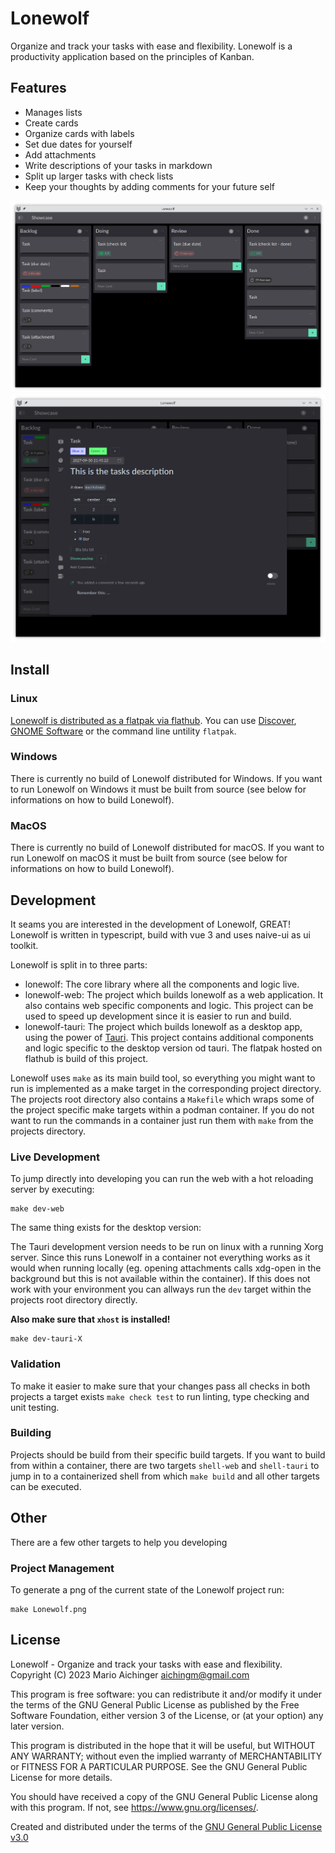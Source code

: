 # Lonewolf

Organize and track your tasks with ease and flexibility. Lonewolf is a productivity application based on the principles of Kanban.

## Features

* Manages lists
* Create cards
* Organize cards with labels
* Set due dates for yourself
* Add attachments
* Write descriptions of your tasks in markdown
* Split up larger tasks with check lists
* Keep your thoughts by adding comments for your future self

![Screenshot main view in dark mode](assets/showcase_dark_main.png)
![Screenshot card dialog in dark mode](assets/showcase_dark_card.png)

## Install

### Linux

[Lonewolf is distributed as a flatpak via flathub](https://flathub.org/apps/site.someones.Lonewolf). You can use [Discover](https://apps.kde.org/de/discover/), [GNOME Software](https://apps.gnome.org/Software/) or the command line untility `flatpak`.

### Windows

There is currently no build of Lonewolf distributed for Windows. If you want to run Lonewolf on Windows it must be built from source (see below for informations on how to build Lonewolf).

### MacOS

There is currently no build of Lonewolf distributed for macOS. If you want to run Lonewolf on macOS it must be built from source (see below for informations on how to build Lonewolf).

## Development

It seams you are interested in the development of Lonewolf, GREAT! Lonewolf is written in typescript, build with vue 3 and uses naive-ui as ui toolkit.

Lonewolf is split in to three parts:

* lonewolf: The core library where all the components and logic live.
* lonewolf-web: The project which builds lonewolf as a web application. It also contains web specific components and logic. This project can be used to speed up development since it is easier to run and build.
* lonewolf-tauri: The project which builds lonewolf as a desktop app, using the power of [Tauri](https://tauri.app/). This project contains additional components and logic specific to the desktop version od tauri. The flatpak hosted on flathub is build of this project.

Lonewolf uses `make` as its main build tool, so everything you might want to run is implemented as a make target in the corresponding project directory. The projects root directory also contains a `Makefile` which wraps some of the project specific make targets within a podman container. If you do not want to run the commands in a container just run them with `make` from the projects directory.

### Live Development

To jump directly into developing you can run the web with a hot reloading server by executing:
```
make dev-web
```


The same thing exists for the desktop version:

The Tauri development version needs to be run on linux with a running Xorg server. Since this runs Lonewolf in a container not everything works as it would when running locally (eg. opening attachments calls xdg-open in the background but this is not available within the container). If this does not work with your environment you can allways run the `dev` target within the projects root directory directly.

**Also make sure that `xhost` is installed!**
```
make dev-tauri-X
```

### Validation
To make it easier to make sure that your changes pass all checks in both projects a target exists `make check test` to run linting, type checking and unit testing.

### Building

Projects should be build from their specific build targets. If you want to build from within a container, there are two targets `shell-web` and `shell-tauri` to jump in to a containerized shell from which `make build` and all other targets can be executed.

## Other

There are a few other targets to help you developing

### Project Management

To generate a png of the current state of the Lonewolf project run:

```
make Lonewolf.png
```


## License

Lonewolf - Organize and track your tasks with ease and flexibility.
Copyright (C) 2023 Mario Aichinger <aichingm@gmail.com>

This program is free software: you can redistribute it and/or modify it under the terms of the GNU General Public License as published by the Free Software Foundation, either version 3 of the License, or (at your option) any later version.

This program is distributed in the hope that it will be useful, but WITHOUT ANY WARRANTY; without even the implied warranty of MERCHANTABILITY or FITNESS FOR A PARTICULAR PURPOSE. See the GNU General Public License for more details.

You should have received a copy of the GNU General Public License along with this program. If not, see <https://www.gnu.org/licenses/>.


Created and distributed under the terms of the [GNU General Public License v3.0](https://spdx.org/licenses/GPL-3.0-or-later.html)
